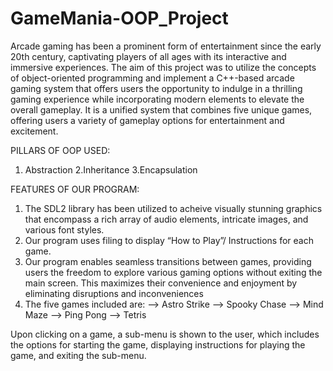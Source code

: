 # GameMania-OOP_Project
Arcade gaming has been a prominent form of entertainment since the early 20th century, 
captivating players of all ages with its interactive and immersive experiences.
The aim of this project was to utilize the concepts of object-oriented programming and implement a C++-based arcade gaming 
system that offers users the opportunity to indulge in a thrilling gaming experience while 
incorporating modern elements to elevate the overall gameplay. It is a unified 
system that combines five unique games, offering users a variety of gameplay options for 
entertainment and excitement.

PILLARS OF OOP USED:
1. Abstraction
2.Inheritance
3.Encapsulation

FEATURES OF OUR PROGRAM:
1. The SDL2 library has been utilized to acheive visually stunning graphics that encompass a rich array of audio 
elements, intricate images, and various font styles.
2. Our program uses filing to display “How to Play”/ Instructions for each game.
3. Our program enables seamless transitions between games, providing users the freedom to 
explore various gaming options without exiting the main screen. This maximizes their 
convenience and enjoyment by eliminating disruptions and inconveniences
5. The five games included are:
--> Astro Strike
--> Spooky Chase
--> Mind Maze
--> Ping Pong
--> Tetris



Upon clicking on a game, a sub-menu is shown to the user, which includes the options for starting 
the game, displaying instructions for playing the game, and exiting the sub-menu.
